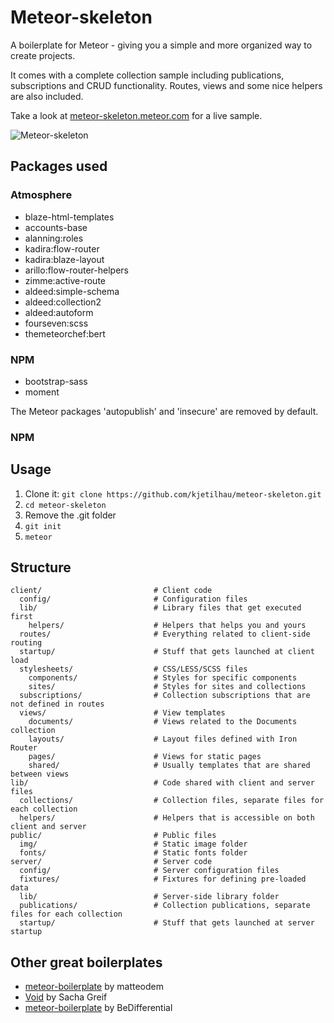 # Meteor-skeleton
A boilerplate for Meteor - giving you a simple and more organized way to create projects.

It comes with a complete collection sample including publications, subscriptions and CRUD functionality. Routes, views and some nice helpers are also included.

Take a look at [meteor-skeleton.meteor.com](http://meteor-skeleton.meteor.com) for a live sample.

![Meteor-skeleton](http://i.imgur.com/ETTVDTM.png)

## Packages used

### Atmosphere

- blaze-html-templates
- accounts-base
- alanning:roles
- kadira:flow-router
- kadira:blaze-layout
- arillo:flow-router-helpers
- zimme:active-route
- aldeed:simple-schema
- aldeed:collection2
- aldeed:autoform
- fourseven:scss
- themeteorchef:bert

### NPM

- bootstrap-sass
- moment

The Meteor packages 'autopublish' and 'insecure' are removed by default.

### NPM

## Usage
1. Clone it: ```git clone https://github.com/kjetilhau/meteor-skeleton.git```
2. ```cd meteor-skeleton```
3. Remove the .git folder
4. ```git init```
6. ```meteor```

## Structure

```
client/							# Client code
  config/						# Configuration files
  lib/							# Library files that get executed first
    helpers/ 					# Helpers that helps you and yours
  routes/						# Everything related to client-side routing
  startup/						# Stuff that gets launched at client load
  stylesheets/					# CSS/LESS/SCSS files
    components/					# Styles for specific components
    sites/						# Styles for sites and collections
  subscriptions/				# Collection subscriptions that are not defined in routes
  views/						# View templates
    documents/					# Views related to the Documents collection
    layouts/					# Layout files defined with Iron Router
    pages/						# Views for static pages
    shared/						# Usually templates that are shared between views
lib/							# Code shared with client and server files
  collections/					# Collection files, separate files for each collection
  helpers/						# Helpers that is accessible on both client and server
public/							# Public files
  img/							# Static image folder
  fonts/						# Static fonts folder
server/							# Server code
  config/						# Server configuration files
  fixtures/						# Fixtures for defining pre-loaded data
  lib/							# Server-side library folder
  publications/					# Collection publications, separate files for each collection
  startup/						# Stuff that gets launched at server startup
```

## Other great boilerplates
- [meteor-boilerplate](https://github.com/matteodem/meteor-boilerplate) by matteodem
- [Void](https://github.com/SachaG/Void) by Sacha Greif
- [meteor-boilerplate](https://github.com/BeDifferential/meteor-boilerplate) by BeDifferential
